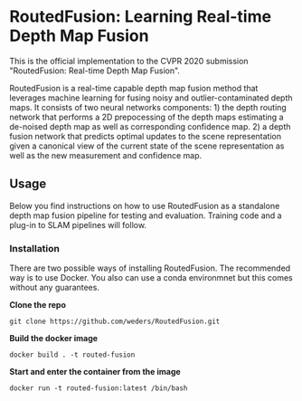 # RoutedFusion: Learning Real-time Depth Map Fusion

This is the official implementation to the CVPR 2020 submission "RoutedFusion: Real-time Depth Map Fusion". 

RoutedFusion is a real-time capable depth map fusion method that leverages machine learning for fusing noisy and outlier-contaminated depth maps. It consists of two neural networks components: 1) the depth routing network that performs a 2D prepocessing of the depth maps estimating a de-noised depth map as well as corresponding confidence map. 2) a depth fusion network that predicts optimal updates to the scene representation given a canonical view of the current state of the scene representation as well as the new measurement and confidence map.

## Usage

Below you find instructions on how to use RoutedFusion as a standalone depth map fusion pipeline for testing and evaluation. Training code and a plug-in to SLAM pipelines will follow.

### Installation

There are two possible ways of installing RoutedFusion. The recommended way is to use Docker. You also can use a conda environmnet but this comes without any guarantees.

**Clone the repo**

<pre><code>git clone https://github.com/weders/RoutedFusion.git
</code></pre>

**Build the docker image**
<pre><code>docker build . -t routed-fusion
</code></pre>

**Start and enter the container from the image**
<pre><code>docker run -t routed-fusion:latest /bin/bash
</code></pre>
